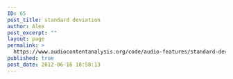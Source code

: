```yaml
---
ID: 65
post_title: standard deviation
author: Alex
post_excerpt: ""
layout: page
permalink: >
  https://www.audiocontentanalysis.org/code/audio-features/standard-deviation/
published: true
post_date: 2012-06-16 18:58:13
---
```

<script src="https://gist-it.appspot.com/https://github.com/alexanderlerch/ACA-Code/blob/master/FeatureTimeStd.m">
</script>